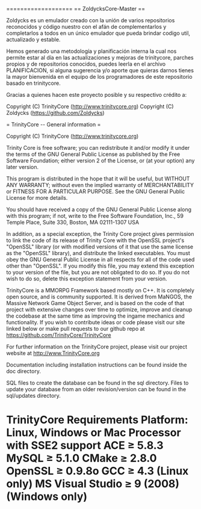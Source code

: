 ===================
== ZoldycksCore-Master ==

Zoldycks es un emulador creado con la unión de varios repositorios reconocidos y 
código nuestro con el afán de complementarlos y completarlos a todos en 
un único emulador que pueda brindar codigo util, actualizado y estable.

Hemos generado una metodología y planificación interna la cual nos permite estar 
al día en las actualizaciones y mejoras de trinitycore, parches propios y de
repositorios conocidos, puedes leerla en el archivo PLANIFICACION, si alguna 
sugerencia y/o aporte que quieras darnos tienes la mayor bienvenida en el equipo 
de los programadores de este repositorio basado en trinitycore.

Gracias a quienes hacen este proyecto posible y su respectivo crédito a:

Copyright (C) TrinityCore (http://www.trinitycore.org)
Copyright (C) Zoldycks (https://github.com/Zoldycks)

= TrinityCore -- General information =

Copyright (C) TrinityCore (http://www.trinitycore.org)

  Trinity Core is free software; you can redistribute it and/or modify
  it under the terms of the GNU General Public License as published by
  the Free Software Foundation; either version 2 of the License, or
  (at your option) any later version.

  This program is distributed in the hope that it will be useful,
  but WITHOUT ANY WARRANTY; without even the implied warranty of
  MERCHANTABILITY or FITNESS FOR A PARTICULAR PURPOSE.  See the
  GNU General Public License for more details.

  You should have received a copy of the GNU General Public License
  along with this program; if not, write to the Free Software
  Foundation, Inc., 59 Temple Place, Suite 330, Boston, MA  02111-1307  USA

  In addition, as a special exception, the Trinity Core project
  gives permission to link the code of its release of Trinity Core with
  the OpenSSL project's "OpenSSL" library (or with modified versions of
  it that use the same license as the "OpenSSL" library), and distribute
  the linked executables.  You must obey the GNU General Public License
  in all respects for all of the code used other than "OpenSSL".  If you
  modify this file, you may extend this exception to your version of the
  file, but you are not obligated to do so.  If you do not wish to do
  so, delete this exception statement from your version.

TrinityCore is a MMORPG Framework based mostly on C++. It is completely 
open source, and is community supported. It is derived
from MaNGOS, the Massive Network Game Object Server, and is based on the
code of that project with extensive changes over time to optimize, improve
and cleanup the codebase at the same time as improving the ingame mechanics
and functionality. If you wish to contribute ideas or code please visit 
our site linked below or make pull requests to our github repo at 
https://github.com/TrinityCore/TrinityCore

For further information on the TrinityCore project, please visit our
project website at http://www.TrinityCore.org

Documentation including installation instructions can be found inside
the doc directory.

SQL files to create the database can be found in the sql directory. Files
to update your database from an older revision/version can be found in the
sql/updates directory.

TrinityCore Requirements
Platform: Linux, Windows or Mac
Processor with SSE2 support
ACE ≥ 5.8.3
MySQL ≥ 5.1.0
CMake ≥ 2.8.0
OpenSSL ≥ 0.9.8o
GCC ≥ 4.3 (Linux only)
MS Visual Studio ≥ 9 (2008) (Windows only)
===============================

